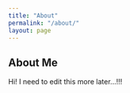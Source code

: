 ```yaml
---
title: "About"
permalink: "/about/"
layout: page
---
```


## About Me

Hi! I need to edit this more later...!!!
